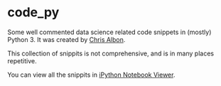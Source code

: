 code_py
=======

Some well commented data science related code snippets in (mostly) Python 3. It was created by [Chris Albon](http://www.chrisalbon.com).

This collection of snippits is not comprehensive, and is in many places repetitive.

You can view all the snippits in [iPython Notebook Viewer](http://nbviewer.ipython.org/github/chrisalbon/code_py/tree/master/).
